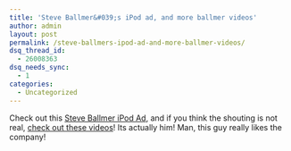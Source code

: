 ```yaml
---
title: 'Steve Ballmer&#039;s iPod ad, and more ballmer videos'
author: admin
layout: post
permalink: /steve-ballmers-ipod-ad-and-more-ballmer-videos/
dsq_thread_id:
  - 26008363
dsq_needs_sync:
  - 1
categories:
  - Uncategorized
---
```

Check out this [Steve Ballmer iPod Ad][1], and if you think the shouting is not real, [check out these videos][2]! Its actually him! Man, this guy really likes the company!

 [1]: http://www.macboy.com/cartoons/ballmer/
 [2]: http://www.ntk.net/ballmer/mirrors.html